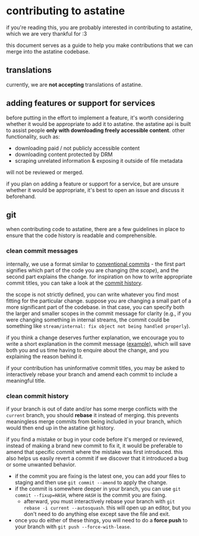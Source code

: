 # contributing to astatine
if you're reading this, you are probably interested in contributing to astatine, which we are very thankful for :3

this document serves as a guide to help you make contributions that we can merge into the astatine codebase.

## translations
currently, we are **not accepting** translations of astatine.

## adding features or support for services
before putting in the effort to implement a feature, it's worth considering whether it would be appropriate to add it to astatine. the astatine api is built to assist people **only with downloading freely accessible content**. other functionality, such as:
- downloading paid / not publicly accessible content
- downloading content protected by DRM
- scraping unrelated information & exposing it outside of file metadata

will not be reviewed or merged.

if you plan on adding a feature or support for a service, but are unsure whether it would be appropriate, it's best to open an issue and discuss it beforehand.

## git
when contributing code to astatine, there are a few guidelines in place to ensure that the code history is readable and comprehensible.

### clean commit messages
internally, we use a format similar to [conventional commits](https://www.conventionalcommits.org/en/v1.0.0/) - the first part signifies which part of the code you are changing (the *scope*), and the second part explains the change. for inspiration on how to write appropriate commit titles, you can take a look at the [commit history](https://github.com/justuseastatine/astatine/commits/).

the scope is not strictly defined, you can write whatever you find most fitting for the particular change. suppose you are changing a small part of a more significant part of the codebase. in that case, you can specify both the larger and smaller scopes in the commit message for clarity (e.g., if you were changing something in internal streams, the commit could be something like `stream/internal: fix object not being handled properly`).

if you think a change deserves further explanation, we encourage you to write a short explanation in the commit message ([example](https://github.com/justuseastatine/astatine/commit/d2e5b6542f71f3809ba94d56c26f382b5cb62762)), which will save both you and us time having to enquire about the change, and you explaining the reason behind it.

if your contribution has uninformative commit titles, you may be asked to interactively rebase your branch and amend each commit to include a meaningful title.

### clean commit history
if your branch is out of date and/or has some merge conflicts with the `current` branch, you should **rebase** it instead of merging. this prevents meaningless merge commits from being included in your branch, which would then end up in the astatine git history.

if you find a mistake or bug in your code before it's merged or reviewed, instead of making a brand new commit to fix it, it would be preferable to amend that specific commit where the mistake was first introduced. this also helps us easily revert a commit if we discover that it introduced a bug or some unwanted behavior.
- if the commit you are fixing is the latest one, you can add your files to staging and then use `git commit --amend` to apply the change.
- if the commit is somewhere deeper in your branch, you can use `git commit --fixup=HASH`, where *`HASH`* is the commit you are fixing.
    - afterward, you must interactively rebase your branch with `git rebase -i current --autosquash`.
      this will open up an editor, but you don't need to do anything else except save the file and exit.
- once you do either of these things, you will need to do a **force push** to your branch with `git push --force-with-lease`.
